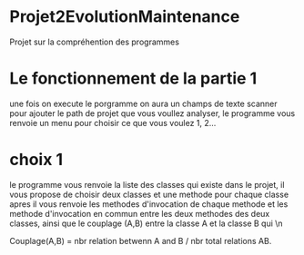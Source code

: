 # Projet2EvolutionMaintenance
Projet sur la compréhention des programmes 

# Le fonctionnement de la partie 1 
une fois on execute le porgramme on aura un champs de texte scanner pour ajouter le path de projet que vous voullez analyser, 
le programme vous renvoie un menu pour choisir ce que vous voulez 1, 2... 
# choix 1 
le programme vous renvoie la liste des classes qui existe dans le projet, il vous propose de choisir deux classes et une methode pour chaque classe apres il vous renvoie les methodes d'invocation 
de chaque methode et les methode d'invocation en commun entre les deux methodes des deux classes, ainsi que le couplage (A,B) entre la classe A et la classe B qui  \n

Couplage(A,B) = nbr relation betwenn A and B / nbr total relations AB.

